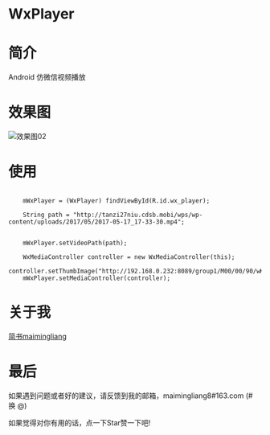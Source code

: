 # WxPlayer

# 简介

Android 仿微信视频播放

# 效果图


![效果图02](https://github.com/maimingliang/previewphoto/blob/master/001.gif)


# 使用


```code

    mWxPlayer = (WxPlayer) findViewById(R.id.wx_player);

    String path = "http://tanzi27niu.cdsb.mobi/wps/wp-content/uploads/2017/05/2017-05-17_17-33-30.mp4";


    mWxPlayer.setVideoPath(path);

    WxMediaController controller = new WxMediaController(this);
    controller.setThumbImage("http://192.168.0.232:8089/group1/M00/00/90/wKgA6FlI5MqAJVGlAAAcfondTlY728.jpg").setThumbHeight(640);
    mWxPlayer.setMediaController(controller);

```



# 关于我

[简书maimingliang](http://www.jianshu.com/users/141bda5f1c5c/latest_articles)


# 最后

如果遇到问题或者好的建议，请反馈到我的邮箱，maimingliang8#163.com (# 换 @)

如果觉得对你有用的话，点一下Star赞一下吧!



